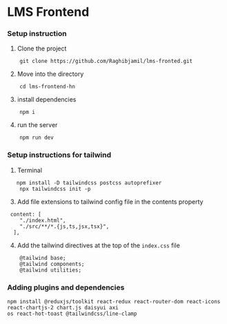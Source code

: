 # LMS Frontend

### Setup instruction

1. Clone the project

```
    git clone https://github.com/Raghibjamil/lms-fronted.git
```

2. Move into the directory

```
    cd lms-frontend-hn
```

3. install dependencies

```
    npm i
```

4. run the server

```
    npm run dev
```



### Setup instructions for tailwind


1. Terminal

```
   npm install -D tailwindcss postcss autoprefixer
    npx tailwindcss init -p
```

3. Add file extensions to tailwind config file in the contents property
```
 content: [
    "./index.html",
    "./src/**/*.{js,ts,jsx,tsx}",
  ],
```

4. Add the tailwind directives at the top of the `index.css` file

```
    @tailwind base;
    @tailwind components;
    @tailwind utilities;
```

### Adding plugins and dependencies 

```
npm install @reduxjs/toolkit react-redux react-router-dom react-icons react-chartjs-2 chart.js daisyui axi
os react-hot-toast @tailwindcss/line-clamp
```


 
